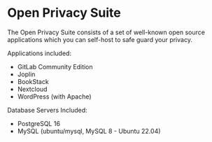 # Open Privacy Suite

The Open Privacy Suite consists of a set of well-known open source applications which you can self-host to safe guard your privacy.

Applications included:
- GitLab Community Edition
- Joplin
- BookStack
- Nextcloud
- WordPress (with Apache)

Database Servers Included:
- PostgreSQL 16
- MySQL (ubuntu/mysql, MySQL 8 - Ubuntu 22.04)